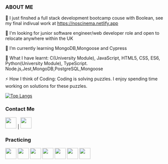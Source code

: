  ###   ABOUT ME 

 🔭 I just finshed a full stack development bootcamp couse with Boolean, see my final indivual work at https://noscinema.netlify.app 
 
 🍞 I'm looking for junior software engineer/web developer role and open to relocate anywhere within the UK
 
 🌱 I’m currently learning MongoDB,Mongoose and Cypress
 
 🍓 What I have learnt: C(University Module), JavaScript, HTML5, CSS, ES6, Python(University Module), TypeScript. Node.js,Jest,MongoDB,PostgreSQL,Mongoose
 
 ⚡ How I think of Coding: Coding is solving puzzles. I enjoy spending time working on solutions for these puzzles.

 [![Top Langs](https://github-readme-stats.vercel.app/api/top-langs/?username=anuraghazra&layout=compact)](https://github.com/anuraghazra/github-readme-stats?)

<div align="left">
 
 ### Contact Me 
 [<img width="35" src="https://pics.freeicons.io/uploads/icons/png/17893955031555589921-64.png"/>](https://www.linkedin.com/in/linlin-li-90b66010a)
</a>  | 
  <a href="mailto: paris1900lll@gmail.com"  > 
 <img width="35" src="https://pics.freeicons.io/uploads/icons/png/11377518691557997002-64.png"/>
</a>

 ### Practicing  
 
 <img width="35" src="https://pics.freeicons.io/uploads/icons/png/8804286661557996995-64.png"/>  
  <img width="35" src="https://pics.freeicons.io/uploads/icons/png/632690741557997006-64.png"/>
  <img width="35" src="https://camo.githubusercontent.com/cd9f41094846fccf089ea20726a9f0f6d613cb1d91d834b7d66298a49e1e53d7/68747470733a2f2f706963732e6672656569636f6e732e696f2f75706c6f6164732f69636f6e732f706e672f32313038383434323837313534303535333631342d3531322e706e67"/>
  <img width="35" src="https://pics.freeicons.io/uploads/icons/png/20167174151551942641-64.png"/>
 <img width="35" src="https://pics.freeicons.io/uploads/icons/png/8954758561551942278-64.png"/>
  <img width="35" src="https://camo.githubusercontent.com/71180e045362792d24b2bb6c8c358b2113c9e199e650667e7b560596f99894e5/68747470733a2f2f706963732e6672656569636f6e732e696f2f75706c6f6164732f69636f6e732f706e672f31343637383631303733313535313935333730382d3531322e706e67"/>
   <img width="35" src="https://encrypted-tbn0.gstatic.com/images?q=tbn:ANd9GcTSHGp8eKSFYl0tk-Kg0I-0xk0rZHGeKkn6Ww&usqp=CAU"/>

 
 
